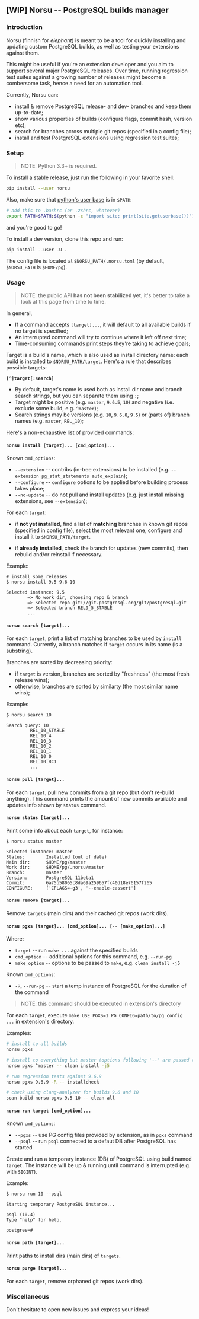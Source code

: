 ## [WIP] Norsu -- PostgreSQL builds manager

### Introduction

Norsu (finnish for *elephant*) is meant to be a tool for quickly installing
and updating custom PostgreSQL builds, as well as testing your extensions
against them.

This might be useful if you're an extension developer and you aim to support
several major PostgreSQL releases. Over time, running regression test suites
against a growing number of releases might become a combersome task, hence a
need for an automation tool.

Currently, Norsu can:

* install & remove PostgreSQL release- and dev- branches and keep them up-to-date;
* show various properties of builds (configure flags, commit hash, version etc);
* search for branches across multiple git repos (specified in a config file);
* install and test PostgreSQL extensions using regression test suites;

### Setup

> NOTE: Python 3.3+ is required.

To install a stable release, just run the following in your favorite shell:

```bash
pip install --user norsu
```

Also, make sure that [python's user base](https://pip.readthedocs.io/en/latest/user_guide/#user-installs) is in `$PATH`:

```bash
# add this to .bashrc (or .zshrc, whatever)
export PATH=$PATH:$(python -c "import site; print(site.getuserbase())")/bin
```

and you're good to go!


To install a dev version, clone this repo and run:

```
pip install --user -U .
```

The config file is located at `$NORSU_PATH/.norsu.toml` (by default, `$NORSU_PATH` is `$HOME/pg`).

### Usage

> NOTE: the public API **has not been stabilized yet**, it's better to take a look at this page from time to time.

In general,

* If a command accepts `[target]...`, it will default to all available builds if no target is specified;
* An interrupted command will try to continue where it left off next time;
* Time-consuming commands print steps they're taking to achieve goals;

Target is a build's name, which is also used as install directory name: each build is installed to `$NORSU_PATH/target`.
Here's a rule that describes possible targets:

**`[^]target[:search]`**

* By default, target's name is used both as install dir name and branch search strings, but you can separate them using `:`;
* Target might be positive (e.g. `master`, `9.6.5`, `10`) and negative (i.e. exclude some build, e.g. `^master`);
* Search strings may be versions (e.g. `10`, `9.6.8`, `9.5`) or (parts of) branch names (e.g. `master`, `REL_10`);

Here's a non-exhaustive list of provided commands:

#### `norsu install [target]... [cmd_option]...`

Known `cmd_options`:

* `--extension` -- contribs (in-tree extensions) to be installed (e.g. `--extension pg_stat_statements auto_explain`);
* `--configure` -- `configure` options to be applied before building process takes place;
* `--no-update` -- do not pull and install updates (e.g. just install missing extensions, see `--extension`);

For each `target`:

* if **not yet installed**, find a list of **matching** branches in known git repos (specified in config file),
select the most relevant one, configure and install it to `$NORSU_PATH/target`.

* if **already installed**, check the branch for updates (new commits), then rebuild and/or reinstall if necessary.

Example:

```
# install some releases
$ norsu install 9.5 9.6 10

Selected instance: 9.5
        => No work dir, choosing repo & branch
        => Selected repo git://git.postgresql.org/git/postgresql.git
        => Selected branch REL9_5_STABLE
        ...
```

#### `norsu search [target]...`

For each `target`, print a list of matching branches to be used by `install` command.
Currently, a branch matches if `target` occurs in its name (is a substring).

Branches are sorted by decreasing priority:
* if `target` is version, branches are sorted by "freshness" (the most fresh release wins);
* otherwise, branches are sorted by similarty (the most similar name wins);

Example:

```
$ norsu search 10

Search query: 10
         REL_10_STABLE
         REL_10_4
         REL_10_3
         REL_10_2
         REL_10_1
         REL_10_0
         REL_10_RC1
         ...
```

#### `norsu pull [target]...`

For each `target`, pull new commits from a git repo (but don't re-build anything).
This command prints the amount of new commits available and updates info shown by `status` command.

#### `norsu status [target]...`

Print some info about each `target`, for instance:

```
$ norsu status master

Selected instance: master
Status:        Installed (out of date)
Main dir:      $HOME/pg/master
Work dir:      $HOME/pg/.norsu/master
Branch:        master
Version:       PostgreSQL 11beta1
Commit:        6a75b58065c8da69a259657fc40d18e76157f265
CONFIGURE:     ['CFLAGS=-g3', '--enable-cassert']
```

#### `norsu remove [target]...`

Remove `targets` (main dirs) and their cached git repos (work dirs).

#### `norsu pgxs [target]... [cmd_option]... [-- [make_option]...]`

Where:

* `target` -- run `make ...` against the specified builds
* `cmd_option` -- additional options for this command, e.g. `--run-pg`
* `make_option` -- options to be passed to `make`, e.g. `clean install -j5`

Known `cmd_options`:

* `-R`, `--run-pg` -- start a temp instance of PostgreSQL for the duration of the command

> NOTE: this command should be executed in extension's directory

For each `target`, execute `make USE_PGXS=1 PG_CONFIG=path/to/pg_config ...` in extension's directory.

Examples:

```bash
# install to all builds
norsu pgxs

# install to everything but master (options following '--' are passed to make)
norsu pgxs ^master -- clean install -j5

# run regression tests against 9.6.9
norsu pgxs 9.6.9 -R -- installcheck

# check using clang-analyzer for builds 9.6 and 10
scan-build norsu pgxs 9.5 10 -- clean all
```

#### `norsu run target [cmd_option]...`

Known `cmd_options`:

* `--pgxs` -- use PG config files provided by extension, as in `pgxs` command
* `--psql` -- run `psql` connected to a defaut DB after PostgreSQL has started

Create and run a temporary instance (DB) of PostgreSQL using build named `target`.
The instance will be up & running until command is interrupted (e.g. with `SIGINT`).

Example:

```
$ norsu run 10 --psql

Starting temporary PostgreSQL instance...

psql (10.4)
Type "help" for help.

postgres=#
```

#### `norsu path [target]...`

Print paths to install dirs (main dirs) of `targets`.

#### `norsu purge [target]...`

For each `target`, remove orphaned git repos (work dirs).


### Miscellaneous

Don't hesitate to open new issues and express your ideas!
